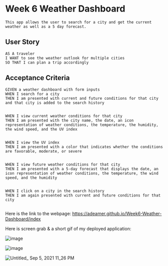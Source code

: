 
# Week 6 Weather Dashboard

```
This app allows the user to search for a city and get the current weather as well as a 5 day forecast.
```

## User Story

```
AS A traveler
I WANT to see the weather outlook for multiple cities
SO THAT I can plan a trip accordingly
```

## Acceptance Criteria

```
GIVEN a weather dashboard with form inputs
WHEN I search for a city
THEN I am presented with current and future conditions for that city and that city is added to the search history


WHEN I view current weather conditions for that city
THEN I am presented with the city name, the date, an icon representation of weather conditions, the temperature, the humidity, the wind speed, and the UV index


WHEN I view the UV index
THEN I am presented with a color that indicates whether the conditions are favorable, moderate, or severe


WHEN I view future weather conditions for that city
THEN I am presented with a 5-day forecast that displays the date, an icon representation of weather conditions, the temperature, the wind speed, and the humidity


WHEN I click on a city in the search history
THEN I am again presented with current and future conditions for that city


```

Here is the link to the webpage: https://adeamer.github.io/Week6-Weather-Dashboard/index

Here is screen grab & a short gif of my deployed application:

![image](https://user-images.githubusercontent.com/83004232/132127347-d61ca3a0-8693-475c-9fb0-ae77b3d47d14.png)

![image](https://user-images.githubusercontent.com/83004232/132127580-75378107-aeb0-4d45-b299-0b21462243fa.png)

![Untitled_ Sep 5, 2021 11_26 PM](https://user-images.githubusercontent.com/83004232/132128642-dad8bb7e-3f2d-410c-ba5e-3761d70ad26a.gif)



